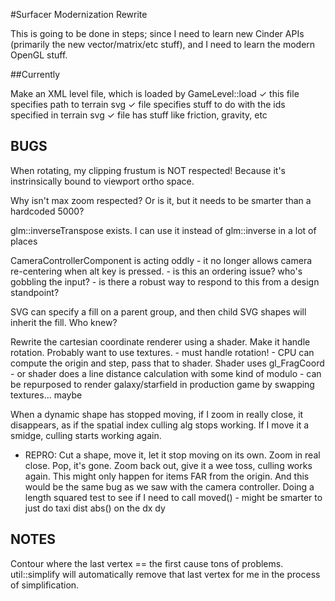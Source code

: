 #Surfacer Modernization Rewrite

This is going to be done in steps; since I need to learn new Cinder APIs (primarily the new vector/matrix/etc stuff), and I need to learn the modern OpenGL stuff.

##Currently

Make an XML level file, which is loaded by GameLevel::load
	✓ this file specifies path to terrain svg
	✓ file specifies stuff to do with the ids specified in terrain svg
	✓ file has stuff like friction, gravity, etc

## BUGS

When rotating, my clipping frustum is NOT respected! Because it's instrinsically bound to viewport ortho space.

Why isn't max zoom respected? Or is it, but it needs to be smarter than a hardcoded 5000?

glm::inverseTranspose exists. I can use it instead of glm::inverse in a lot of places

CameraControllerComponent is acting oddly - it no longer allows camera re-centering when alt key is pressed.
	- is this an ordering issue? who's gobbling the input?
	- is there a robust way to respond to this from a design standpoint?

SVG can specify a fill on a parent group, and then child SVG shapes will inherit the fill. Who knew?

Rewrite the cartesian coordinate renderer using a shader. Make it handle rotation. Probably want to use textures.
	- must handle rotation!
	- CPU can compute the origin and step, pass that to shader. Shader uses gl_FragCoord - or shader does a line distance calculation with some kind of modulo
	- can be repurposed to render galaxy/starfield in production game by swapping textures... maybe

When a dynamic shape has stopped moving, if I zoom in really close, it disappears, as if the spatial index culling alg stops working. If I move it a smidge, culling starts working again.
- REPRO: Cut a shape, move it, let it stop moving on its own. Zoom in real close. Pop, it's gone. Zoom back out, give it a wee toss, culling works again.
	This might only happen for items FAR from the origin. And this would be the same bug as we saw with the camera controller. Doing a length squared test to see if I need to call moved() - might be smarter to just do taxi dist abs() on the dx dy

## NOTES
Contour where the last vertex == the first cause tons of problems. util::simplify will automatically remove that last vertex for me in the process of simplification.
